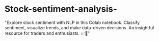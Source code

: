 # Stock-sentiment-analysis-
"Explore stock sentiment with NLP in this Colab notebook. Classify sentiment, visualize trends, and make data-driven decisions. An insightful resource for traders and enthusiasts. 📈🚀"
